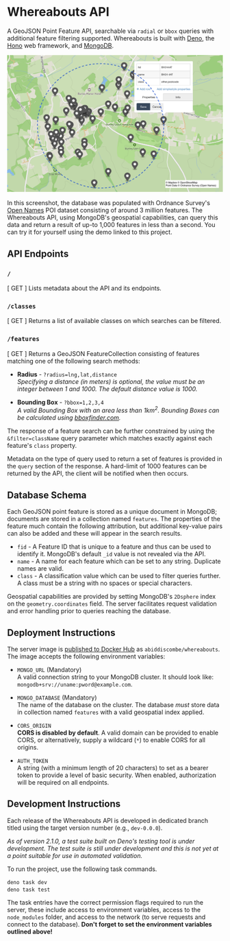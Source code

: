 # Whereabouts API
A GeoJSON Point Feature API, searchable via `radial` or `bbox` queries with additional feature filtering supported. Whereabouts is built with [Deno](https://deno.com/runtime), the [Hono](https://honojs.dev) web framework, and [MongoDB](https://www.mongodb.com).

![Screenshot of a Whereabouts API response](media/banner.png)

In this screenshot, the database was populated with Ordnance Survey's [Open Names](https://osdatahub.os.uk/docs/names/overview) POI dataset consisting of around 3 million features. The Whereabouts API, using MongoDB's geospatial capabilities, can query this data and return a result of up-to 1,000 features in less than a second. You can try it for yourself using the demo linked to this project.

## API Endpoints

### `/`
[ GET ] Lists metadata about the API and its endpoints.

### `/classes`
[ GET ] Returns a list of available classes on which searches can be filtered.

### `/features`
[ GET ] Returns a GeoJSON FeatureCollection consisting of features matching one of the following search methods:

- **Radius** - `?radius=lng,lat,distance`  
*Specifying a distance (in meters) is optional, the value must be an integer between 1 and 1000. The default distance value is 1000.*

- **Bounding Box** - `?bbox=1,2,3,4`  
*A valid Bounding Box with an area less than 1km<sup>2</sup>. Bounding Boxes can be calculated using [bboxfinder.com](http://bboxfinder.com).*

The response of a feature search can be further constrained by using the `&filter=className` query parameter which matches exactly against each feature's `class` property.

Metadata on the type of query used to return a set of features is provided in the `query` section of the response. A hard-limit of 1000 features can be returned by the API, the client will be notified when then occurs.

## Database Schema
Each GeoJSON point feature is stored as a unique document in MongoDB; documents are stored in a collection named `features`. The properties of the feature much contain the following attribution, but additional key-value pairs can also be added and these will appear in the search results.
- `fid` -  A Feature ID that is unique to a feature and thus can be used to identify it. MongoDB's default `_id` value is not revealed via the API.
- `name` - A name for each feature which can be set to any string. Duplicate names are valid.
- `class` - A classification value which can be used to filter queries further. A class must be a string with no spaces or special characters.

Geospatial capabilities are provided by setting MongoDB's `2Dsphere` index on the `geometry.coordinates` field. The server facilitates request validation and error handling prior to queries reaching the database.

## Deployment Instructions
The server image is [published to Docker Hub](https://hub.docker.com/r/abiddiscombe/whereabouts) as `abiddiscombe/whereabouts`. The image accepts the following environment variables:

- `MONGO_URL` (Mandatory)  
A valid connection string to your MongoDB cluster. It should look like: `mongodb+srv://uname:pword@example.com`.

- `MONGO_DATABASE` (Mandatory)   
The name of the database on the cluster. The database *must* store data in collection named `features` with a valid geospatial index applied.

- `CORS_ORIGIN`  
**CORS is disabled by default**. A valid domain can be provided to enable CORS, or alternatively, supply a wildcard (`*`) to enable CORS for all origins.

- `AUTH_TOKEN`  
A string (with a minimum length of 20 characters) to set as a bearer token to provide a level of basic security. When enabled, authorization will be required on all endpoints.

## Development Instructions
Each release of the Whereabouts API is developed in dedicated branch titled using the target version number (e.g., `dev-0.0.0`).

*As of version 2.1.0, a test suite built on Deno's testing tool is under development. The test suite is still under development and this is not yet at a point suitable for use in automated validation.*

To run the project, use the following task commands.
```bash
deno task dev
deno task test
```

The task entries have the correct permission flags required to run the server, these include access to environment variables, access to the `node_modules` folder, and access to the network (to serve requests and connect to the database). **Don't forget to set the environment variables outlined above!**
